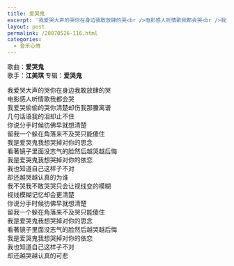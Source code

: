```yaml
---
title: 爱哭鬼
excerpt: '我爱哭大声的哭你在身边我敢放肆的哭<br />电影感人听情歌我都会哭<br />我爱哭偷偷的哭你清楚却伤我那黱离谱<br />几句话语我的泪却止不住<br />你说分手时候彷佛早就想清楚<br />留我一个躲在角落来不及哭只能傻住<br />我是爱哭鬼我想哭掉对你的思念<br />看著镜子里面没志气的脸然后越哭越后悔<br />我是爱哭鬼我想哭掉对你的依恋<br />我也知道自己这样子不对<br />却还越哭越认真的为谁<br />我不哭我不敢哭哭只会让视线变的模糊<br />视线模糊记忆却会更清楚<br />你说分手时候彷佛早就想清楚<br />留我一个躲在角落来不及哭只能傻住<br />我是爱哭鬼我想哭掉对你的思念<br />看著镜子里面没志气的脸然后越哭越后悔<br />我是爱哭鬼我想哭掉对你的依恋<br />我也知道自己这样子不对<br />却还越哭越认真的可悲'
layout: post
permalink: /20070526-116.html
categories:
  - 音乐心情
---
```

歌曲：<span style="FONT-WEIGHT: bold">爱哭鬼</span>  
歌手：<span style="FONT-WEIGHT: bold">江美琪 </span>专辑：<span style="FONT-WEIGHT: bold">爱哭鬼 </span>

我爱哭大声的哭你在身边我敢放肆的哭  
电影感人听情歌我都会哭  
我爱哭偷偷的哭你清楚却伤我那黱离谱  
几句话语我的泪却止不住  
你说分手时候彷佛早就想清楚  
留我一个躲在角落来不及哭只能傻住  
我是爱哭鬼我想哭掉对你的思念  
看著镜子里面没志气的脸然后越哭越后悔  
我是爱哭鬼我想哭掉对你的依恋  
我也知道自己这样子不对  
却还越哭越认真的为谁  
我不哭我不敢哭哭只会让视线变的模糊  
视线模糊记忆却会更清楚  
你说分手时候彷佛早就想清楚  
留我一个躲在角落来不及哭只能傻住  
我是爱哭鬼我想哭掉对你的思念  
看著镜子里面没志气的脸然后越哭越后悔  
我是爱哭鬼我想哭掉对你的依恋  
我也知道自己这样子不对  
却还越哭越认真的可悲